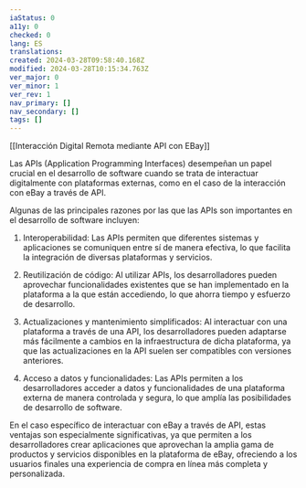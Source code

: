 ```yaml
---
iaStatus: 0
a11y: 0
checked: 0
lang: ES
translations: 
created: 2024-03-28T09:58:40.168Z
modified: 2024-03-28T10:15:34.763Z
ver_major: 0
ver_minor: 1
ver_rev: 1
nav_primary: []
nav_secondary: []
tags: []
---
```


[[Interacción Digital Remota mediante API con EBay]]

Las APIs (Application Programming Interfaces) desempeñan un papel crucial en el desarrollo de software cuando se trata de interactuar digitalmente con plataformas externas, como en el caso de la interacción con eBay a través de API.

Algunas de las principales razones por las que las APIs son importantes en el desarrollo de software incluyen:

1. Interoperabilidad: Las APIs permiten que diferentes sistemas y aplicaciones se comuniquen entre sí de manera efectiva, lo que facilita la integración de diversas plataformas y servicios.

2. Reutilización de código: Al utilizar APIs, los desarrolladores pueden aprovechar funcionalidades existentes que se han implementado en la plataforma a la que están accediendo, lo que ahorra tiempo y esfuerzo de desarrollo.

3. Actualizaciones y mantenimiento simplificados: Al interactuar con una plataforma a través de una API, los desarrolladores pueden adaptarse más fácilmente a cambios en la infraestructura de dicha plataforma, ya que las actualizaciones en la API suelen ser compatibles con versiones anteriores.

4. Acceso a datos y funcionalidades: Las APIs permiten a los desarrolladores acceder a datos y funcionalidades de una plataforma externa de manera controlada y segura, lo que amplía las posibilidades de desarrollo de software.

En el caso específico de interactuar con eBay a través de API, estas ventajas son especialmente significativas, ya que permiten a los desarrolladores crear aplicaciones que aprovechan la amplia gama de productos y servicios disponibles en la plataforma de eBay, ofreciendo a los usuarios finales una experiencia de compra en línea más completa y personalizada.
